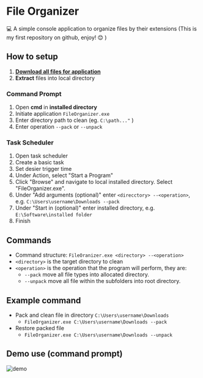 # File Organizer

:computer: A simple console application to organize files by their extensions
(This is my first repository on github, enjoy! :blush: )
## How to setup
1. [**Download all files for application**](https://github.com/sean1832/Organizer/tree/master/FileOrganizer/deploy)
2. **Extract** files into local directory

### Command Prompt

1. Open **cmd** in **installed directory**
2. Initiate application `FileOrganizer.exe`
3. Enter directory path to clean (eg. `C:\path..."` )
4. Enter operation `--pack` or `--unpack`

### Task Scheduler
1. Open task scheduler
2. Create a basic task
3. Set desier trigger time
4. Under Action, select "Start a Program"
5. Click "Browse" and navigate to local installed directory. Select "FileOrganizer.exe".
6. Under "Add arguments (optional)" enter `<direcctory> --<operation>`, e.g. `C:\Users\username\Downloads --pack`
7. Under "Start in (optional)" enter installed directory, e.g. `E:\Software\installed folder`
8. Finish

## Commands
- Command structure: `FileOranizer.exe <directory> --<operation>`
- `<directory>` is the target directory to clean
- `<operation>` is the operation that the program will perform, they are:
	- `--pack` move all file types into allocated directory.
	- `--unpack` move all file within the subfolders into root directory.


## Example command
- Pack and clean file in directory `C:\Users\username\Downloads`
	- `FileOrganizer.exe C:\Users\username\Downloads --pack`
- Restore packed file
	- `FileOrganizer.exe C:\Users\username\Downloads --unpack`
## Demo use (command prompt)
![demo](pictures/Comand_Demo.gif)
<!--stackedit_data:
eyJoaXN0b3J5IjpbLTU4MTk3NTUxNCwtMTI3MDU5MDEyOSwxMD
g2NjQwODI1LDE2ODM3NDk3MjcsNTQ2NzU5NjUwLC05OTU4MTQ2
OTcsMTE4OTQ5NzQ4M119
-->